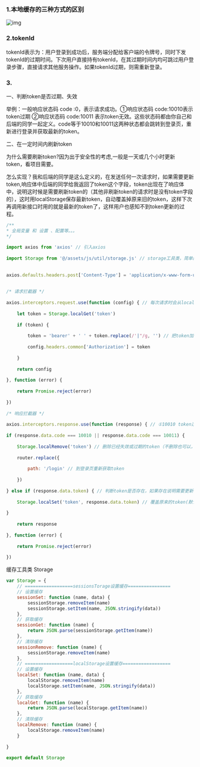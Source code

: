 ### 1.本地缓存的三种方式的区别



![img](C:\Users\DELL\Desktop\烂笔头\images\1687094-20190530144512448-1855410641.png) 



###  2.tokenId

 tokenId表示为：用户登录到成功后，服务端分配给客户端的令牌号，同时下发tokenId的过期时间。下次用户直接持有tokenId，在其过期时间内均可跳过用户登录步骤，直接请求其他服务操作。如果tokenId过期，则需重新登录。 



### 3.

一、判断token是否过期、失效

举例：一般响应状态码 code :0，表示请求成功。①响应状态码 code:10010表示token过期 ②响应状态码 code:10011 表示token无效。这些状态码都由你自己和后端的同学一起定义。code等于10010和10011这两种状态都会跳转到登录页，重新进行登录并获取最新的token。

二、在一定时间内刷新token

为什么需要刷新token?因为出于安全性的考虑,一般是一天或几个小时更新token，看项目需要。

怎么实现？我和后端的同学是这么定义的，在发送任何一次请求时，如果需要更新token,响应体中后端的同学给我返回了token这个字段，token出现在了响应体中，说明这时候是需要刷新token的（其他非刷新token的请求时是没有token字段的），这时用localStorage保存最新token，自动覆盖掉原来旧的token，这样下次再调用新接口时用的就是最新的token了，这样用户也感知不到token更新的过程。


```js
/**
* 全局变量 和 设置 、配置等。。。
*/
 
import axios from 'axios' // 引入axios
 
import Storage from '@/assets/js/util/storage.js' // storage工具类，简单的封装
 
 
axios.defaults.headers.post['Content-Type'] = 'application/x-www-form-urlencoded'
 
 
/* 请求拦截器 */
 
axios.interceptors.request.use(function (config) { // 每次请求时会从localStorage中获取token
 
    let token = Storage.localGet('token')
 
    if (token) {
    
        token = 'bearer' + ' ' + token.replace(/'|"/g, '') // 把token加入到默认请求参数中
 
        config.headers.common['Authorization'] = token
 
    }
 
    return config
 
}, function (error) {
 
    return Promise.reject(error)
 
})
 
/* 响应拦截器 */
 
axios.interceptors.response.use(function (response) { // ①10010 token过期（30天） ②10011 token无效
 
if (response.data.code === 10010 || response.data.code === 10011) {
 
    Storage.localRemove('token') // 删除已经失效或过期的token（不删除也可以，因为登录后覆盖）
 
    router.replace({
 
        path: '/login' // 到登录页重新获取token
 
    })
 
} else if (response.data.token) { // 判断token是否存在，如果存在说明需要更新token
 
    Storage.localSet('token', response.data.token) // 覆盖原来的token(默认一天刷新一次)
 
}
 
    return response
 
}, function (error) {
 
    return Promise.reject(error)
 
})
```

 缓存工具类 Storage 



```js
var Storage = {
    // ==================sessionsTorage设置缓存================
    // 设置缓存
    sessionSet: function (name, data) {
        sessionStorage.removeItem(name)
        sessionStorage.setItem(name, JSON.stringify(data))
    },
    // 获取缓存
    sessionGet: function (name) {
        return JSON.parse(sessionStorage.getItem(name))
    },
    // 清除缓存
    sessionRemove: function (name) {
        sessionStorage.removeItem(name)
    },
    // ==================localStorage设置缓存==================
    // 设置缓存
    localSet: function (name, data) {
        localStorage.removeItem(name)
        localStorage.setItem(name, JSON.stringify(data))
    },
    // 获取缓存
    localGet: function (name) {
        return JSON.parse(localStorage.getItem(name))
    },
    // 清除缓存
    localRemove: function (name) {
        localStorage.removeItem(name)
    }
 
}
 
export default Storage
```


